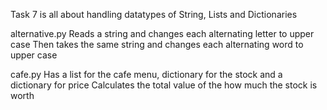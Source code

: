Task 7 is all about handling datatypes of String, Lists and Dictionaries

alternative.py
Reads a string and changes each alternating letter to upper case
Then takes the same string and changes each alternating word to upper case

cafe.py
Has a list for the cafe menu, dictionary for the stock and a dictionary for price
Calculates the total value of the how much the stock is worth
